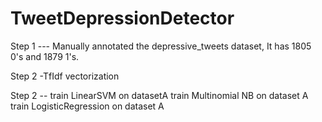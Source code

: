 # TweetDepressionDetector

Step 1 --- Manually annotated the depressive_tweets dataset, It has  1805  0's and 1879 1's.

Step 2 -TfIdf vectorization

Step 2 -- train LinearSVM on datasetA
	  train Multinomial NB on dataset A
	  train LogisticRegression on dataset A 
